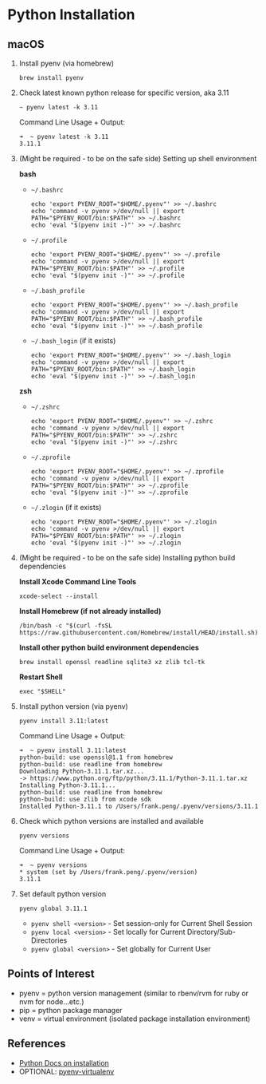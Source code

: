 # Python Installation

## macOS
1. Install pyenv (via homebrew)
    ```
    brew install pyenv
    ```

2. Check latest known python release for specific version, aka 3.11
    ```
    ~ pyenv latest -k 3.11
    ```

    Command Line Usage + Output:
    ```
    ➜  ~ pyenv latest -k 3.11
    3.11.1
    ```

3. (Might be required - to be on the safe side) Setting up shell environment
    
    **bash**
    - `~/.bashrc`
        ```
        echo 'export PYENV_ROOT="$HOME/.pyenv"' >> ~/.bashrc
        echo 'command -v pyenv >/dev/null || export PATH="$PYENV_ROOT/bin:$PATH"' >> ~/.bashrc
        echo 'eval "$(pyenv init -)"' >> ~/.bashrc
        ```
    - `~/.profile`
        ```
        echo 'export PYENV_ROOT="$HOME/.pyenv"' >> ~/.profile
        echo 'command -v pyenv >/dev/null || export PATH="$PYENV_ROOT/bin:$PATH"' >> ~/.profile
        echo 'eval "$(pyenv init -)"' >> ~/.profile
        ```
    - `~/.bash_profile`
        ```
        echo 'export PYENV_ROOT="$HOME/.pyenv"' >> ~/.bash_profile
        echo 'command -v pyenv >/dev/null || export PATH="$PYENV_ROOT/bin:$PATH"' >> ~/.bash_profile
        echo 'eval "$(pyenv init -)"' >> ~/.bash_profile
        ```
    - `~/.bash_login` (if it exists)
        ```
        echo 'export PYENV_ROOT="$HOME/.pyenv"' >> ~/.bash_login
        echo 'command -v pyenv >/dev/null || export PATH="$PYENV_ROOT/bin:$PATH"' >> ~/.bash_login
        echo 'eval "$(pyenv init -)"' >> ~/.bash_login
        ```
    
    **zsh**
    - `~/.zshrc`
        ```
        echo 'export PYENV_ROOT="$HOME/.pyenv"' >> ~/.zshrc
        echo 'command -v pyenv >/dev/null || export PATH="$PYENV_ROOT/bin:$PATH"' >> ~/.zshrc
        echo 'eval "$(pyenv init -)"' >> ~/.zshrc
        ```
    - `~/.zprofile`
        ```
        echo 'export PYENV_ROOT="$HOME/.pyenv"' >> ~/.zprofile
        echo 'command -v pyenv >/dev/null || export PATH="$PYENV_ROOT/bin:$PATH"' >> ~/.zprofile
        echo 'eval "$(pyenv init -)"' >> ~/.zprofile
        ```
    - `~/.zlogin` (if it exists)
        ```
        echo 'export PYENV_ROOT="$HOME/.pyenv"' >> ~/.zlogin
        echo 'command -v pyenv >/dev/null || export PATH="$PYENV_ROOT/bin:$PATH"' >> ~/.zlogin
        echo 'eval "$(pyenv init -)"' >> ~/.zlogin
        ```

4. (Might be required - to be on the safe side) Installing python build dependencies

    **Install Xcode Command Line Tools**
    ```
    xcode-select --install
    ```

    **Install Homebrew (if not already installed)**
    ```
    /bin/bash -c "$(curl -fsSL https://raw.githubusercontent.com/Homebrew/install/HEAD/install.sh)"
    ```

    **Install other python build environment dependencies**
    ```
    brew install openssl readline sqlite3 xz zlib tcl-tk
    ```

    **Restart Shell**
    ```
    exec "$SHELL"
    ```


6. Install python version (via pyenv)
    ```
    pyenv install 3.11:latest
    ```

    Command Line Usage + Output:
    ```
    ➜  ~ pyenv install 3.11:latest
    python-build: use openssl@1.1 from homebrew
    python-build: use readline from homebrew
    Downloading Python-3.11.1.tar.xz...
    -> https://www.python.org/ftp/python/3.11.1/Python-3.11.1.tar.xz
    Installing Python-3.11.1...
    python-build: use readline from homebrew
    python-build: use zlib from xcode sdk
    Installed Python-3.11.1 to /Users/frank.peng/.pyenv/versions/3.11.1
    ```

7. Check which python versions are installed and available
    ```
    pyenv versions
    ```

    Command Line Usage + Output:
    ```
    ➜  ~ pyenv versions
    * system (set by /Users/frank.peng/.pyenv/version)
    3.11.1
    ```

8. Set default python version
    ```
    pyenv global 3.11.1
    ```

    - `pyenv shell <version>`  - Set session-only for Current Shell Session
    - `pyenv local <version>`  - Set locally for Current Directory/Sub-Directories
    - `pyenv global <version>` - Set globally for Current User


## Points of Interest
- pyenv = python version management (similar to rbenv/rvm for ruby or nvm for node...etc.)
- pip = python package manager
- venv = virtual environment (isolated package installation environment)

## References
- [Python Docs on installation](https://packaging.python.org/en/latest/guides/installing-using-pip-and-virtual-environments/)
- OPTIONAL: [pyenv-virtualenv](https://github.com/pyenv/pyenv-virtualenv)